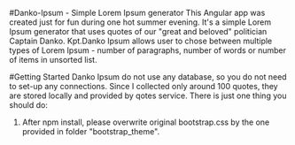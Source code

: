 #Danko-Ipsum - Simple Lorem Ipsum generator
This Angular app was created just for fun during one hot summer evening. It's a simple Lorem Ipsum generator that uses quotes of our "great and beloved" politician Captain Danko. Kpt.Danko Ipsum allows user to chose between multiple types of Lorem Ipsum - number of paragraphs, number of words or number of items in unsorted list.

#Getting Started
Danko Ipsum do not use any database, so you do not need to set-up any connections. Since I collected only around 100 quotes, they are stored locally and provided by qotes service. There is just one thing you should do:
1.	After npm install, please overwrite original bootstrap.css by the one provided in folder "bootstrap_theme".

